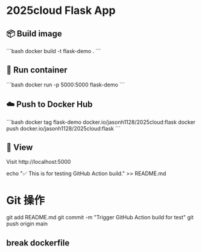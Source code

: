 
# 2025cloud Flask App

## 📦 Build image
\`\`\`bash
docker build -t flask-demo .
\`\`\`

## 🚀 Run container
\`\`\`bash
docker run -p 5000:5000 flask-demo
\`\`\`

## ☁️ Push to Docker Hub
\`\`\`bash
docker tag flask-demo docker.io/jasonh1128/2025cloud:flask
docker push docker.io/jasonh1128/2025cloud:flask
\`\`\`

## 🔗 View
Visit http://localhost:5000




echo "✅ This is for testing GitHub Action build." >> README.md

# Git 操作
git add README.md
git commit -m "Trigger GitHub Action build for test"
git push origin main


## break dockerfile
